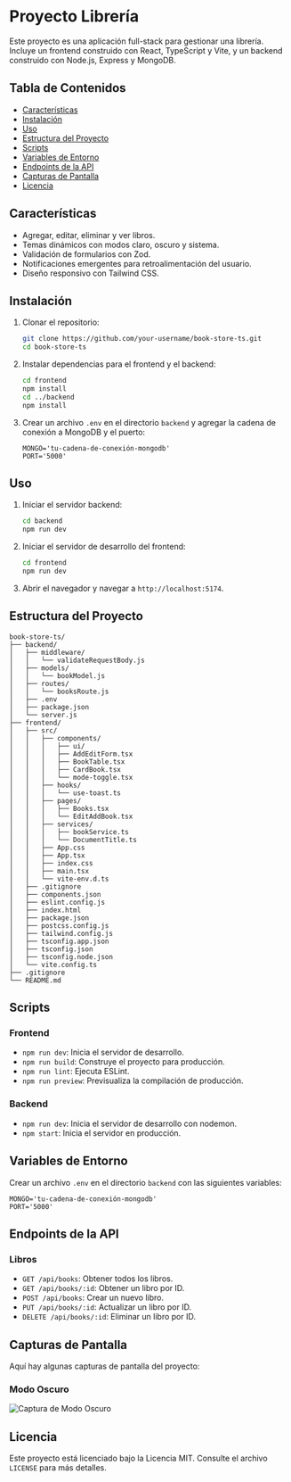 # Proyecto Librería

Este proyecto es una aplicación full-stack para gestionar una librería. Incluye un frontend construido con React, TypeScript y Vite, y un backend construido con Node.js, Express y MongoDB.

## Tabla de Contenidos

- [Características](#características)
- [Instalación](#instalación)
- [Uso](#uso)
- [Estructura del Proyecto](#estructura-del-proyecto)
- [Scripts](#scripts)
- [Variables de Entorno](#variables-de-entorno)
- [Endpoints de la API](#endpoints-de-la-api)
- [Capturas de Pantalla](#capturas-de-pantalla)
- [Licencia](#licencia)

## Características

- Agregar, editar, eliminar y ver libros.
- Temas dinámicos con modos claro, oscuro y sistema.
- Validación de formularios con Zod.
- Notificaciones emergentes para retroalimentación del usuario.
- Diseño responsivo con Tailwind CSS.

## Instalación

1. Clonar el repositorio:

   ```sh
   git clone https://github.com/your-username/book-store-ts.git
   cd book-store-ts
   ```

2. Instalar dependencias para el frontend y el backend:

   ```sh
   cd frontend
   npm install
   cd ../backend
   npm install
   ```

3. Crear un archivo `.env` en el directorio `backend` y agregar la cadena de conexión a MongoDB y el puerto:

   ```env
   MONGO='tu-cadena-de-conexión-mongodb'
   PORT='5000'
   ```

## Uso

1. Iniciar el servidor backend:

   ```sh
   cd backend
   npm run dev
   ```

2. Iniciar el servidor de desarrollo del frontend:

   ```sh
   cd frontend
   npm run dev
   ```

3. Abrir el navegador y navegar a `http://localhost:5174`.

## Estructura del Proyecto

```
book-store-ts/
├── backend/
│   ├── middleware/
│   │   └── validateRequestBody.js
│   ├── models/
│   │   └── bookModel.js
│   ├── routes/
│   │   └── booksRoute.js
│   ├── .env
│   ├── package.json
│   └── server.js
├── frontend/
│   ├── src/
│   │   ├── components/
│   │   │   ├── ui/
│   │   │   ├── AddEditForm.tsx
│   │   │   ├── BookTable.tsx
│   │   │   ├── CardBook.tsx
│   │   │   └── mode-toggle.tsx
│   │   ├── hooks/
│   │   │   └── use-toast.ts
│   │   ├── pages/
│   │   │   ├── Books.tsx
│   │   │   └── EditAddBook.tsx
│   │   ├── services/
│   │   │   ├── bookService.ts
│   │   │   └── DocumentTitle.ts
│   │   ├── App.css
│   │   ├── App.tsx
│   │   ├── index.css
│   │   ├── main.tsx
│   │   └── vite-env.d.ts
│   ├── .gitignore
│   ├── components.json
│   ├── eslint.config.js
│   ├── index.html
│   ├── package.json
│   ├── postcss.config.js
│   ├── tailwind.config.js
│   ├── tsconfig.app.json
│   ├── tsconfig.json
│   ├── tsconfig.node.json
│   └── vite.config.ts
├── .gitignore
└── README.md
```

## Scripts

### Frontend

- `npm run dev`: Inicia el servidor de desarrollo.
- `npm run build`: Construye el proyecto para producción.
- `npm run lint`: Ejecuta ESLint.
- `npm run preview`: Previsualiza la compilación de producción.

### Backend

- `npm run dev`: Inicia el servidor de desarrollo con nodemon.
- `npm start`: Inicia el servidor en producción.

## Variables de Entorno

Crear un archivo `.env` en el directorio `backend` con las siguientes variables:

```env
MONGO='tu-cadena-de-conexión-mongodb'
PORT='5000'
```

## Endpoints de la API

### Libros

- `GET /api/books`: Obtener todos los libros.
- `GET /api/books/:id`: Obtener un libro por ID.
- `POST /api/books`: Crear un nuevo libro.
- `PUT /api/books/:id`: Actualizar un libro por ID.
- `DELETE /api/books/:id`: Eliminar un libro por ID.

## Capturas de Pantalla

Aquí hay algunas capturas de pantalla del proyecto:

### Modo Oscuro
![Captura de Modo Oscuro](https://i.imgur.com/ehygGuV.png)

## Licencia

Este proyecto está licenciado bajo la Licencia MIT. Consulte el archivo `LICENSE` para más detalles.
